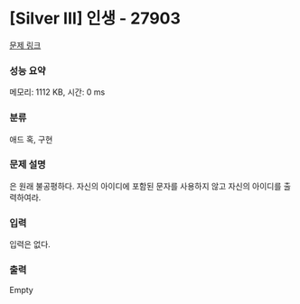 # [Silver III] 인생 - 27903 

[문제 링크](https://www.acmicpc.net/problem/27903) 

### 성능 요약

메모리: 1112 KB, 시간: 0 ms

### 분류

애드 혹, 구현

### 문제 설명

<p>은 원래 불공평하다. 자신의 아이디에 포함된 문자를 사용하지 않고 자신의 아이디를 출력하여라.</p>

### 입력 

 <p>입력은 없다.</p>

### 출력 

 Empty

